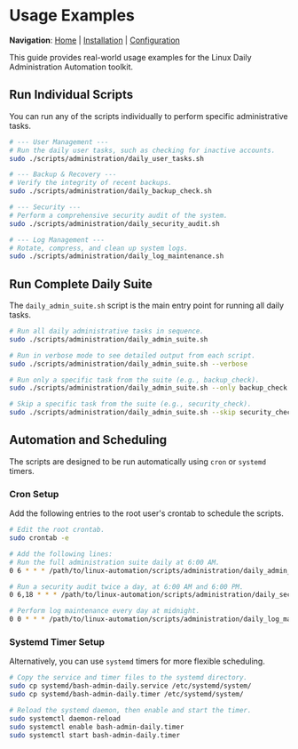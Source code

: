 # Usage Examples

**Navigation**: [Home](../README.md) | [Installation](installation.md) | [Configuration](configuration.md)

This guide provides real-world usage examples for the Linux Daily Administration Automation toolkit.

## Run Individual Scripts

You can run any of the scripts individually to perform specific administrative tasks.

```bash
# --- User Management ---
# Run the daily user tasks, such as checking for inactive accounts.
sudo ./scripts/administration/daily_user_tasks.sh

# --- Backup & Recovery ---
# Verify the integrity of recent backups.
sudo ./scripts/administration/daily_backup_check.sh

# --- Security ---
# Perform a comprehensive security audit of the system.
sudo ./scripts/administration/daily_security_audit.sh

# --- Log Management ---
# Rotate, compress, and clean up system logs.
sudo ./scripts/administration/daily_log_maintenance.sh
```

## Run Complete Daily Suite

The `daily_admin_suite.sh` script is the main entry point for running all daily tasks.

```bash
# Run all daily administrative tasks in sequence.
sudo ./scripts/administration/daily_admin_suite.sh

# Run in verbose mode to see detailed output from each script.
sudo ./scripts/administration/daily_admin_suite.sh --verbose

# Run only a specific task from the suite (e.g., backup_check).
sudo ./scripts/administration/daily_admin_suite.sh --only backup_check

# Skip a specific task from the suite (e.g., security_check).
sudo ./scripts/administration/daily_admin_suite.sh --skip security_check
```

## Automation and Scheduling

The scripts are designed to be run automatically using `cron` or `systemd` timers.

### Cron Setup

Add the following entries to the root user's crontab to schedule the scripts.

```bash
# Edit the root crontab.
sudo crontab -e

# Add the following lines:
# Run the full administration suite daily at 6:00 AM.
0 6 * * * /path/to/linux-automation/scripts/administration/daily_admin_suite.sh --quiet

# Run a security audit twice a day, at 6:00 AM and 6:00 PM.
0 6,18 * * * /path/to/linux-automation/scripts/administration/daily_security_audit.sh --quiet

# Perform log maintenance every day at midnight.
0 0 * * * /path/to/linux-automation/scripts/administration/daily_log_maintenance.sh --quiet
```

### Systemd Timer Setup

Alternatively, you can use `systemd` timers for more flexible scheduling.

```bash
# Copy the service and timer files to the systemd directory.
sudo cp systemd/bash-admin-daily.service /etc/systemd/system/
sudo cp systemd/bash-admin-daily.timer /etc/systemd/system/

# Reload the systemd daemon, then enable and start the timer.
sudo systemctl daemon-reload
sudo systemctl enable bash-admin-daily.timer
sudo systemctl start bash-admin-daily.timer
